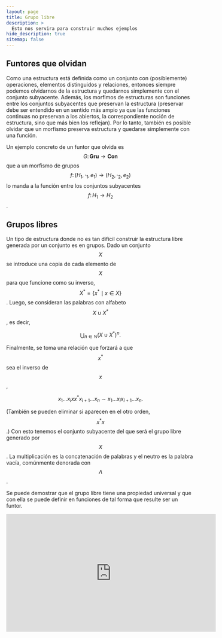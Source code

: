```yaml
---
layout: page
title: Grupo libre
description: >
  Esto nos servira para construir muchos ejemplos
hide_description: true
sitemap: false
---
```


## Funtores que olvidan
Como una estructura está definida como un conjunto con (posiblemente) operaciones, elementos distinguidos y relaciones, entonces siempre podemos olvidarnos de la estructura y quedarnos simplemente con el conjunto subyacente. Además, los morfimos de estructuras son funciones entre los conjuntos subyacentes que preservan la estructura (preservar debe ser entendido en un sentido más ampio ya que las funciones continuas no preservan a los abiertos, la correspondiente noción de estructura, sino que más bien los reflejan). Por lo tanto, también es posible olvidar que un morfismo preserva estructura y quedarse simplemente con una función.

Un ejemplo concreto de un funtor que olvida es $$G\colon\mathbf{Gru}\to\mathbf{Con}$$ que a un morfismo de grupos $$f\colon(H_1,\cdot_1,e_1)\to(H_2,\cdot_2,e_2)$$ lo manda a la función entre los conjuntos subyacentes $$f\colon H_1\to H_2$$.


## Grupos libres
Un tipo de estructura donde no es tan difícil construir la estructura libre generada por un conjunto es en grupos. Dado un conjunto $$X$$ se introduce una copia de cada elemento de $$X$$ para que funcione como su inverso, $$X^*=\{x^*\mid x\in X\}$$. Luego, se consideran las palabras con alfabeto $$X\cup X^*$$, es decir,

$$
\bigcup_{n\in\mathbb{N}}(X\cup X^*)^n .
$$

Finalmente, se toma una relación que forzará a que $$x^*$$ sea el inverso de $$x$$,

$$
x_1\ldots x_i xx^* x_{i+1}\ldots x_n\sim x_1\ldots x_i x_{i+1}\ldots x_n.
$$

(También se pueden eliminar si aparecen en el otro orden, $$x^* x$$.)
Con esto tenemos el conjunto subyacente del que será el grupo libre generado por $$X$$. La multiplicación es la concatenación de palabras y el neutro es la palabra vacía, comúnmente denorada con $$\Lambda$$.

Se puede demostrar que el grupo libre tiene una propiedad universal y que con ella se puede definir en funciones de tal forma que resulte ser un funtor.


<iframe width="560" height="315" src="https://www.youtube.com/embed/T_ZyD91OFr0" title="YouTube video player" frameborder="0" allow="accelerometer; autoplay; clipboard-write; encrypted-media; gyroscope; picture-in-picture; web-share" allowfullscreen></iframe>
